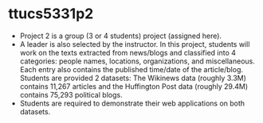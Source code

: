 # ttucs5331p2
- Project 2 is a group (3 or 4 students) project (assigned here). 
- A leader is also selected by the instructor. In this project, students will work on the texts extracted from news/blogs and classified into 4 categories: people names, locations, organizations, and miscellaneous. Each entry also contains the published time/date of the article/blog. Students are provided 2 datasets: The Wikinews data (roughly 3.3M) contains 11,267 articles and the Huffington Post data (roughly 29.4M) contains 75,293 political blogs. 
- Students are required to demonstrate their web applications on both datasets.
